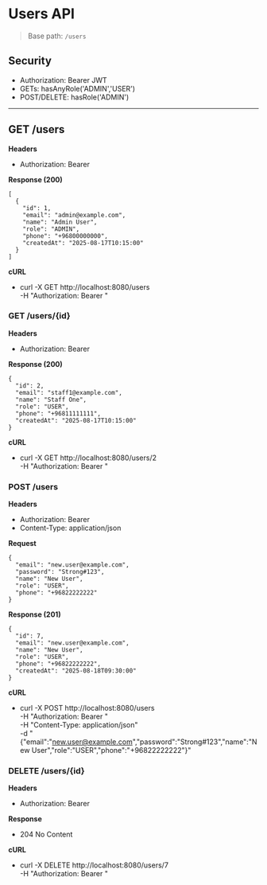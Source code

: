 # Users API

> Base path: `/users` 

## Security
- Authorization: Bearer JWT
- GETs: hasAnyRole('ADMIN','USER')
- POST/DELETE: hasRole('ADMIN')

---

## GET /users
**Headers**
- Authorization: Bearer <JWT>

**Response (200)**
```
[
  {
    "id": 1,
    "email": "admin@example.com",
    "name": "Admin User",
    "role": "ADMIN",
    "phone": "+96800000000",
    "createdAt": "2025-08-17T10:15:00"
  }
]
```
**cURL**
- curl -X GET http://localhost:8080/users \
  -H "Authorization: Bearer <TOKEN>"
### GET /users/{id}

**Headers**
- Authorization: Bearer <JWT>

**Response (200)**
```
{
  "id": 2,
  "email": "staff1@example.com",
  "name": "Staff One",
  "role": "USER",
  "phone": "+96811111111",
  "createdAt": "2025-08-17T10:15:00"
}
```
**cURL**
- curl -X GET http://localhost:8080/users/2 \
  -H "Authorization: Bearer <TOKEN>"
  
### POST /users
**Headers**
- Authorization: Bearer <JWT>
- Content-Type: application/json

**Request**
```
{
  "email": "new.user@example.com",
  "password": "Strong#123",
  "name": "New User",
  "role": "USER",
  "phone": "+96822222222"
}
```
**Response (201)**
```
{
  "id": 7,
  "email": "new.user@example.com",
  "name": "New User",
  "role": "USER",
  "phone": "+96822222222",
  "createdAt": "2025-08-18T09:30:00"
}
```
**cURL**
- curl -X POST http://localhost:8080/users \
  -H "Authorization: Bearer <TOKEN>" \
  -H "Content-Type: application/json" \
  -d "{\"email\":\"new.user@example.com\",\"password\":\"Strong#123\",\"name\":\"New User\",\"role\":\"USER\",\"phone\":\"+96822222222\"}"
  
### DELETE /users/{id}
**Headers**
- Authorization: Bearer <JWT>

**Response**
- 204 No Content

**cURL**
- curl -X DELETE http://localhost:8080/users/7 \
  -H "Authorization: Bearer <TOKEN>"
